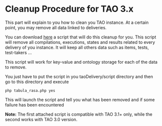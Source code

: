<!--
parent: 'Administrator Guide'
created_at: '2015-09-15 10:17:28'
updated_at: '2015-12-10 10:11:39'
authors:
    - 'Cyril Hazotte'
contributors:
    - 'Antoine Robin'
tags:
    - 'Administrator Guide'
-->

Cleanup Procedure for TAO 3.x
=============================

This part will explain to you how to clean you TAO instance. At a certain point, you may remove all data linked to deliveries.

You can download [here](http://forge.taotesting.com/attachments/download/3868/tabula_rasa.php) a script that will do this cleanup for you. This script will remove all compilations, executions, states and results related to every delivery of you instance. It will keep all others data such as items, tests, test-takers …

This script will work for key-value and ontology storage for each of the data to remove.

You just have to put the script in you taoDelivery/script directory and then go to this directory and execute

    php tabula_rasa.php yes

This will launch the script and tell you what has been removed and if some failure has been encountered

**Note:** The first attached script is compatible with TAO 3.1+ only, while the second works with TAO 3.0 version.


